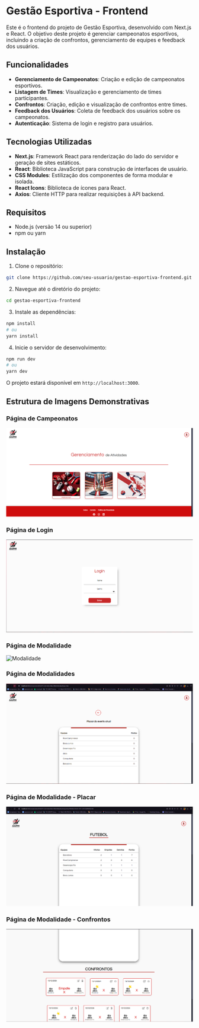 # Gestão Esportiva - Frontend

Este é o frontend do projeto de Gestão Esportiva, desenvolvido com Next.js e React. O objetivo deste projeto é gerenciar campeonatos esportivos, incluindo a criação de confrontos, gerenciamento de equipes e feedback dos usuários.

## Funcionalidades

- **Gerenciamento de Campeonatos**: Criação e edição de campeonatos esportivos.
- **Listagem de Times**: Visualização e gerenciamento de times participantes.
- **Confrontos**: Criação, edição e visualização de confrontos entre times.
- **Feedback dos Usuários**: Coleta de feedback dos usuários sobre os campeonatos.
- **Autenticação**: Sistema de login e registro para usuários.

## Tecnologias Utilizadas

- **Next.js**: Framework React para renderização do lado do servidor e geração de sites estáticos.
- **React**: Biblioteca JavaScript para construção de interfaces de usuário.
- **CSS Modules**: Estilização dos componentes de forma modular e isolada.
- **React Icons**: Biblioteca de ícones para React.
- **Axios**: Cliente HTTP para realizar requisições à API backend.

## Requisitos

- Node.js (versão 14 ou superior)
- npm ou yarn

## Instalação

1. Clone o repositório:

```bash
git clone https://github.com/seu-usuario/gestao-esportiva-frontend.git
```

2. Navegue até o diretório do projeto:

```bash
cd gestao-esportiva-frontend
```

3. Instale as dependências:

```bash
npm install
# ou
yarn install
```

4. Inicie o servidor de desenvolvimento:

```bash
npm run dev
# ou
yarn dev
```

O projeto estará disponível em `http://localhost:3000`.

## Estrutura de Imagens Demonstrativas

### Página de Campeonatos
![Campeonatos](assets/imagens/campeonatosImage.png)

### Página de Login
![Login](assets/imagens/loginImage.png)

### Página de Modalidade
![Modalidade](assets/imagens/modalidade.png)

### Página de Modalidades
![Modalidade Placar](assets/imagens/modalidadePageImage.png)

### Página de Modalidade - Placar
![Modalidade Placar](assets/imagens/futebolScreen1.png)

### Página de Modalidade - Confrontos
![Modalidade Confrontos](assets/imagens/FutebolScreen2.png)

